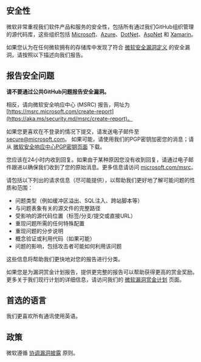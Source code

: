 <!-- BEGIN MICROSOFT SECURITY.MD V0.0.9 BLOCK -->

## 安全性

微软非常重视我们软件产品和服务的安全性，包括所有通过我们GitHub组织管理的源代码库，这些组织包括 [Microsoft](https://github.com/Microsoft)、[Azure](https://github.com/Azure)、[DotNet](https://github.com/dotnet)、[AspNet](https://github.com/aspnet) 和 [Xamarin](https://github.com/xamarin)。

如果您认为在任何微软拥有的存储库中发现了符合 [微软安全漏洞定义](https://aka.ms/security.md/definition) 的安全漏洞，请按照以下描述向我们报告。

## 报告安全问题

**请不要通过公共GitHub问题报告安全漏洞。**

相反，请向微软安全响应中心 (MSRC) 报告，网址为 [https://msrc.microsoft.com/create-report](https://aka.ms/security.md/msrc/create-report)。

如果您更喜欢在不登录的情况下提交，请发送电子邮件至 [secure@microsoft.com](mailto:secure@microsoft.com)。 如果可能，请使用我们的PGP密钥加密您的消息；请从 [微软安全响应中心PGP密钥页面](https://aka.ms/security.md/msrc/pgp) 下载。

您应该在24小时内收到回复。如果由于某种原因您没有收到回复，请通过电子邮件跟进以确保我们收到了您的原始消息。更多信息请访问 [microsoft.com/msrc](https://www.microsoft.com/msrc)。

请包括以下列出的请求信息（尽可能提供），以帮助我们更好地了解可能问题的性质和范围：

  * 问题类型（例如缓冲区溢出、SQL注入、跨站脚本等）
  * 与问题表象有关的源文件的完整路径
  * 受影响的源代码位置（标签/分支/提交或直接URL）
  * 重现问题所需的任何特殊配置
  * 重现问题的分步说明
  * 概念验证或利用代码（如果可能）
  * 问题的影响，包括攻击者可能如何利用该问题

这些信息将帮助我们更快地对您的报告进行分类。

如果您是为漏洞赏金计划报告，提供更完整的报告可以帮助获得更高的赏金奖励。更多关于我们现行计划的详细信息，请访问我们的 [微软漏洞赏金计划](https://aka.ms/security.md/msrc/bounty) 页面。

## 首选的语言

我们更喜欢所有通讯使用英语。

## 政策

微软遵循 [协调漏洞披露](https://aka.ms/security.md/cvd) 原则。

<!-- END MICROSOFT SECURITY.MD BLOCK -->